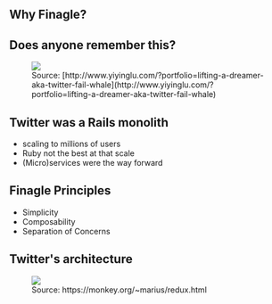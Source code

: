 ## Why Finagle?


## Does anyone remember this?

<figure>
<img src="http://www.yiyinglu.com/wp-content/uploads/2013/11/lifting-a-dreamer-2009.jpg" />
<figcaption>Source: [http://www.yiyinglu.com/?portfolio=lifting-a-dreamer-aka-twitter-fail-whale](http://www.yiyinglu.com/?portfolio=lifting-a-dreamer-aka-twitter-fail-whale)</figcaption>
</figure>


## Twitter was a Rails monolith

- scaling to millions of users
- Ruby not the best at that scale
- (Micro)services were the way forward


## Finagle Principles
- Simplicity
- Composability
- Separation of Concerns


## Twitter's architecture

<figure>
<img src="https://monkey.org/~marius/redux/arch.png" />
<figcaption>
  Source: https://monkey.org/~marius/redux.html
</figcaption>
</figure>
